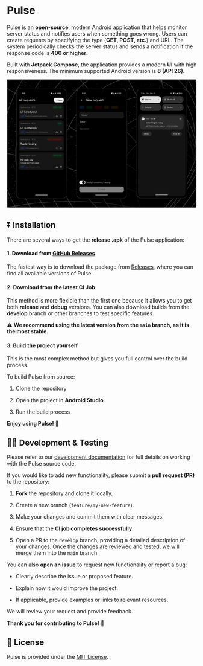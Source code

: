 # Pulse

Pulse is an **open-source**, modern Android application that helps monitor server status and notifies users when something goes wrong. Users can create requests by specifying the type (**GET, POST, etc.**) and URL. The system periodically checks the server status and sends a notification if the response code is **400 or higher**.

Built with **Jetpack Compose**, the application provides a modern **UI** with high responsiveness. The minimum supported Android version is **8 (API 26)**.

![](./images/063f79fb88b61ce46a8cf7856d7f52f0472f23b0.png)

## ⏬ Installation

There are several ways to get the **release .apk** of the Pulse application:

#### 1. Download from [GitHub Releases](https://github.com/T-e-i-l-s/Pulse/releases)

The fastest way is to download the package from [Releases](https://github.com/T-e-i-l-s/Pulse/releases), where you can find all available versions of Pulse.

#### 2. Download from the latest CI Job

This method is more flexible than the first one because it allows you to get both **release** and **debug** versions. You can also download builds from the **develop** branch or other branches to test specific features.

⚠️ **We recommend using the latest version from the `main` branch, as it is the most stable.**

#### 3. Build the project yourself

This is the most complex method but gives you full control over the build process.

To build Pulse from source:

1. Clone the repository

2. Open the project in **Android Studio**

3. Run the build process

**Enjoy using Pulse! 🚀**

## 🧑‍💻 Development & Testing

Please refer to our [development documentation](#) for full details on working with the Pulse source code.

If you would like to add new functionality, please submit a **pull request (PR)** to the repository:

1. **Fork** the repository and clone it locally.

2. Create a new branch (`feature/my-new-feature`).

3. Make your changes and commit them with clear messages.

4. Ensure that the **CI job completes successfully**.

5. Open a PR to the `develop` branch, providing a detailed description of your changes. Once the changes are reviewed and tested, we will merge them into the `main` branch.

You can also **open an issue** to request new functionality or report a bug:

- Clearly describe the issue or proposed feature.

- Explain how it would improve the project.

- If applicable, provide examples or links to relevant resources.

We will review your request and provide feedback.

**Thank you for contributing to Pulse!** 🚀

## 📃 License

Pulse is provided under the [MIT License](https://github.com/T-e-i-l-s/Pulse/blob/main/LICENSE).